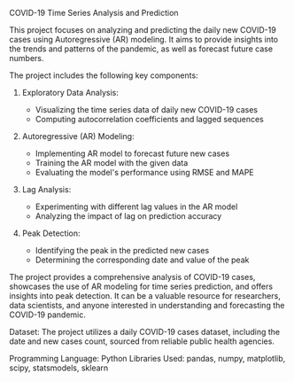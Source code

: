 COVID-19 Time Series Analysis and Prediction

This project focuses on analyzing and predicting the daily new COVID-19 cases using Autoregressive (AR) modeling. It aims to provide insights into the trends and patterns of the pandemic, as well as forecast future case numbers.

The project includes the following key components:

1. Exploratory Data Analysis:
   - Visualizing the time series data of daily new COVID-19 cases
   - Computing autocorrelation coefficients and lagged sequences
   
2. Autoregressive (AR) Modeling:
   - Implementing AR model to forecast future new cases
   - Training the AR model with the given data
   - Evaluating the model's performance using RMSE and MAPE
   
3. Lag Analysis:
   - Experimenting with different lag values in the AR model
   - Analyzing the impact of lag on prediction accuracy
   
4. Peak Detection:
   - Identifying the peak in the predicted new cases
   - Determining the corresponding date and value of the peak
   
The project provides a comprehensive analysis of COVID-19 cases, showcases the use of AR modeling for time series prediction, and offers insights into peak detection. It can be a valuable resource for researchers, data scientists, and anyone interested in understanding and forecasting the COVID-19 pandemic.

Dataset: The project utilizes a daily COVID-19 cases dataset, including the date and new cases count, sourced from reliable public health agencies.

Programming Language: Python
Libraries Used: pandas, numpy, matplotlib, scipy, statsmodels, sklearn


